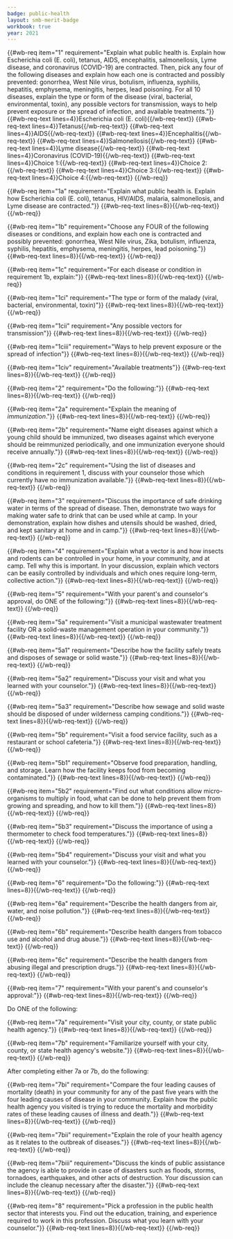 ```yaml
---
badge: public-health
layout: smb-merit-badge
workbook: true
year: 2021
---
```



{{#wb-req item="1" requirement="Explain what public health is. Explain how Escherichia coli (E. coli), tetanus, AIDS, encephalitis, salmonellosis, Lyme disease, and coronavirus (COVID-19) are contracted. Then, pick any four of the following diseases and explain how each one is contracted and possibly prevented: gonorrhea, West Nile virus, botulism, influenza, syphilis, hepatitis, emphysema, meningitis, herpes, lead poisoning. For all 10 diseases, explain the type or form of the disease (viral, bacterial, environmental, toxin), any possible vectors for transmission, ways to help prevent exposure or the spread of infection, and available treatments."}}
{{#wb-req-text lines=4}}Escherichia coli (E. coli){{/wb-req-text}}
{{#wb-req-text lines=4}}Tetanus{{/wb-req-text}}
{{#wb-req-text lines=4}}AIDS{{/wb-req-text}}
{{#wb-req-text lines=4}}Encephalitis{{/wb-req-text}}
{{#wb-req-text lines=4}}Salmonellosis{{/wb-req-text}}
{{#wb-req-text lines=4}}Lyme disease{{/wb-req-text}}
{{#wb-req-text lines=4}}Coronavirus (COVID-19){{/wb-req-text}}
{{#wb-req-text lines=4}}Choice 1:{{/wb-req-text}}
{{#wb-req-text lines=4}}Choice 2:{{/wb-req-text}}
{{#wb-req-text lines=4}}Choice 3:{{/wb-req-text}}
{{#wb-req-text lines=4}}Choice 4:{{/wb-req-text}}
{{/wb-req}}

{{#wb-req item="1a" requirement="Explain what public health is. Explain how Escherichia coli (E. coli), tetanus, HIV/AIDS, malaria, salmonellosis, and Lyme disease are contracted."}}
{{#wb-req-text lines=8}}{{/wb-req-text}}
{{/wb-req}}

{{#wb-req item="1b" requirement="Choose any FOUR of the following diseases or conditions, and explain how each one is contracted and possibly prevented: gonorrhea, West Nile virus, Zika, botulism, influenza, syphilis, hepatitis, emphysema, meningitis, herpes, lead poisoning."}}
{{#wb-req-text lines=8}}{{/wb-req-text}}
{{/wb-req}}

{{#wb-req item="1c" requirement="For each disease or condition in requirement 1b, explain:"}}
{{#wb-req-text lines=8}}{{/wb-req-text}}
{{/wb-req}}

{{#wb-req item="1ci" requirement="The type or form of the malady (viral, bacterial, environmental, toxin)"}}
{{#wb-req-text lines=8}}{{/wb-req-text}}
{{/wb-req}}

{{#wb-req item="1cii" requirement="Any possible vectors for transmission"}}
{{#wb-req-text lines=8}}{{/wb-req-text}}
{{/wb-req}}

{{#wb-req item="1ciii" requirement="Ways to help prevent exposure or the spread of infection"}}
{{#wb-req-text lines=8}}{{/wb-req-text}}
{{/wb-req}}

{{#wb-req item="1civ" requirement="Available treatments"}}
{{#wb-req-text lines=8}}{{/wb-req-text}}
{{/wb-req}}

{{#wb-req item="2" requirement="Do the following:"}}
{{#wb-req-text lines=8}}{{/wb-req-text}}
{{/wb-req}}

{{#wb-req item="2a" requirement="Explain the meaning of *immunization*."}}
{{#wb-req-text lines=8}}{{/wb-req-text}}
{{/wb-req}}

{{#wb-req item="2b" requirement="Name eight diseases against which a young child should be immunized, two diseases against which everyone should be reimmunized periodically, and one immunization everyone should receive annually."}}
{{#wb-req-text lines=8}}{{/wb-req-text}}
{{/wb-req}}

{{#wb-req item="2c" requirement="Using the list of diseases and conditions in requirement 1, discuss with your counselor those which currently have no immunization available."}}
{{#wb-req-text lines=8}}{{/wb-req-text}}
{{/wb-req}}

{{#wb-req item="3" requirement="Discuss the importance of safe drinking water in terms of the spread of disease. Then, demonstrate two ways for making water safe to drink that can be used while at camp. In your demonstration, explain how dishes and utensils should be washed, dried, and kept sanitary at home and in camp."}}
{{#wb-req-text lines=8}}{{/wb-req-text}}
{{/wb-req}}

{{#wb-req item="4" requirement="Explain what a vector is and how insects and rodents can be controlled in your home, in your community, and at camp. Tell why this is important. In your discussion, explain which vectors can be easily controlled by individuals and which ones require long-term, collective action."}}
{{#wb-req-text lines=8}}{{/wb-req-text}}
{{/wb-req}}

{{#wb-req item="5" requirement="With your parent's and counselor's approval, do ONE of the following:"}}
{{#wb-req-text lines=8}}{{/wb-req-text}}
{{/wb-req}}

{{#wb-req item="5a" requirement="Visit a municipal wastewater treatment facility OR a solid-waste management operation in your community."}}
{{#wb-req-text lines=8}}{{/wb-req-text}}
{{/wb-req}}

{{#wb-req item="5a1" requirement="Describe how the facility safely treats and disposes of sewage or solid waste."}}
{{#wb-req-text lines=8}}{{/wb-req-text}}
{{/wb-req}}

{{#wb-req item="5a2" requirement="Discuss your visit and what you learned with your counselor."}}
{{#wb-req-text lines=8}}{{/wb-req-text}}
{{/wb-req}}

{{#wb-req item="5a3" requirement="Describe how sewage and solid waste should be disposed of under wilderness camping conditions."}}
{{#wb-req-text lines=8}}{{/wb-req-text}}
{{/wb-req}}

{{#wb-req item="5b" requirement="Visit a food service facility, such as a restaurant or school cafeteria."}}
{{#wb-req-text lines=8}}{{/wb-req-text}}
{{/wb-req}}

{{#wb-req item="5b1" requirement="Observe food preparation, handling, and storage. Learn how the facility keeps food from becoming contaminated."}}
{{#wb-req-text lines=8}}{{/wb-req-text}}
{{/wb-req}}

{{#wb-req item="5b2" requirement="Find out what conditions allow micro-organisms to multiply in food, what can be done to help prevent them from growing and spreading, and how to kill them."}}
{{#wb-req-text lines=8}}{{/wb-req-text}}
{{/wb-req}}

{{#wb-req item="5b3" requirement="Discuss the importance of using a thermometer to check food temperatures."}}
{{#wb-req-text lines=8}}{{/wb-req-text}}
{{/wb-req}}

{{#wb-req item="5b4" requirement="Discuss your visit and what you learned with your counselor."}}
{{#wb-req-text lines=8}}{{/wb-req-text}}
{{/wb-req}}

{{#wb-req item="6" requirement="Do the following:"}}
{{#wb-req-text lines=8}}{{/wb-req-text}}
{{/wb-req}}

{{#wb-req item="6a" requirement="Describe the health dangers from air, water, and noise pollution."}}
{{#wb-req-text lines=8}}{{/wb-req-text}}
{{/wb-req}}

{{#wb-req item="6b" requirement="Describe health dangers from tobacco use and alcohol and drug abuse."}}
{{#wb-req-text lines=8}}{{/wb-req-text}}
{{/wb-req}}

{{#wb-req item="6c" requirement="Describe the health dangers from abusing illegal and prescription drugs."}}
{{#wb-req-text lines=8}}{{/wb-req-text}}
{{/wb-req}}

{{#wb-req item="7" requirement="With your parent's and counselor's approval:"}}
{{#wb-req-text lines=8}}{{/wb-req-text}}
{{/wb-req}}

Do ONE of the following:

{{#wb-req item="7a" requirement="Visit your city, county, or state public health agency."}}
{{#wb-req-text lines=8}}{{/wb-req-text}}
{{/wb-req}}

{{#wb-req item="7b" requirement="Familiarize yourself with your city, county, or state health agency's website."}}
{{#wb-req-text lines=8}}{{/wb-req-text}}
{{/wb-req}}

After completing either 7a or 7b, do the following:

{{#wb-req item="7bi" requirement="Compare the four leading causes of mortality (death) in your community for any of the past five years with the four leading causes of disease in your community. Explain how the public health agency you visited is trying to reduce the mortality and morbidity rates of these leading causes of illness and death."}}
{{#wb-req-text lines=8}}{{/wb-req-text}}
{{/wb-req}}

{{#wb-req item="7bii" requirement="Explain the role of your health agency as it relates to the outbreak of diseases."}}
{{#wb-req-text lines=8}}{{/wb-req-text}}
{{/wb-req}}

{{#wb-req item="7biii" requirement="Discuss the kinds of public assistance the agency is able to provide in case of disasters such as floods, storms, tornadoes, earthquakes, and other acts of destruction. Your discussion can include the cleanup necessary after the disaster."}}
{{#wb-req-text lines=8}}{{/wb-req-text}}
{{/wb-req}}

{{#wb-req item="8" requirement="Pick a profession in the public health sector that interests you. Find out the education, training, and experience required to work in this profession. Discuss what you learn with your counselor."}}
{{#wb-req-text lines=8}}{{/wb-req-text}}
{{/wb-req}}
